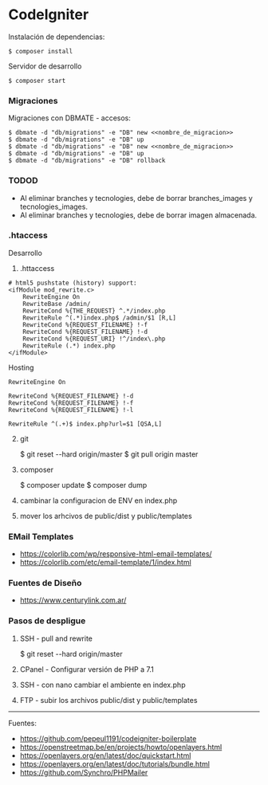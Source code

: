 # CodeIgniter

Instalación de dependencias:

    $ composer install

Servidor de desarrollo

    $ composer start

### Migraciones

Migraciones con DBMATE - accesos:

    $ dbmate -d "db/migrations" -e "DB" new <<nombre_de_migracion>>
    $ dbmate -d "db/migrations" -e "DB" up
    $ dbmate -d "db/migrations" -e "DB" new <<nombre_de_migracion>>
    $ dbmate -d "db/migrations" -e "DB" up
    $ dbmate -d "db/migrations" -e "DB" rollback

### TODOD

+ Al eliminar branches y tecnologies, debe de borrar branches_images y tecnologies_images.
+ Al eliminar branches y tecnologies, debe de borrar imagen almacenada.

### .htaccess

Desarrollo

1. .httaccess

```
# html5 pushstate (history) support:
<ifModule mod_rewrite.c>
    RewriteEngine On
    RewriteBase /admin/
    RewriteCond %{THE_REQUEST} ^.*/index.php 
    RewriteRule ^(.*)index.php$ /admin/$1 [R,L] 
    RewriteCond %{REQUEST_FILENAME} !-f
    RewriteCond %{REQUEST_FILENAME} !-d
    RewriteCond %{REQUEST_URI} !^/index\.php
    RewriteRule (.*) index.php
</ifModule>
```

Hosting

```
RewriteEngine On

RewriteCond %{REQUEST_FILENAME} !-d
RewriteCond %{REQUEST_FILENAME} !-f
RewriteCond %{REQUEST_FILENAME} !-l

RewriteRule ^(.+)$ index.php?url=$1 [QSA,L]
```

2. git

    $ git reset --hard origin/master
    $ git pull origin master

3. composer

    $ composer update
    $ composer dump

3. cambinar la configuracion de ENV en index.php

4. mover los arhcivos de public/dist y public/templates

### EMail Templates

+ https://colorlib.com/wp/responsive-html-email-templates/
+ https://colorlib.com/etc/email-template/1/index.html

### Fuentes de Diseño

+ https://www.centurylink.com.ar/

### Pasos de despligue

1. SSH - pull and rewrite

    $ git reset --hard origin/master

2. CPanel - Configurar versión de PHP a 7.1

3. SSH - con nano cambiar el ambiente en index.php

4. FTP - subir los archivos public/dist y public/templates

---

Fuentes:

+ https://github.com/pepeul1191/codeigniter-boilerplate
+ https://openstreetmap.be/en/projects/howto/openlayers.html
+ https://openlayers.org/en/latest/doc/quickstart.html
+ https://openlayers.org/en/latest/doc/tutorials/bundle.html
+ https://github.com/Synchro/PHPMailer
